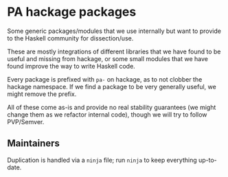 # PA hackage packages

Some generic packages/modules that we use internally but want to provide to the Haskell community for dissection/use.

These are mostly integrations of different libraries that we have found to be useful and missing from hackage, or some small modules that we have found improve the way to write Haskell code.

Every package is prefixed with `pa-` on hackage, as to not clobber the hackage namespace. If we find a package to be very generally useful, we might remove the prefix.

All of these come as-is and provide no real stability guarantees (we might change them as we refactor internal code), though we will try to follow PVP/Semver.


## Maintainers

Duplication is handled via a `ninja` file; run `ninja` to keep everything up-to-date.
